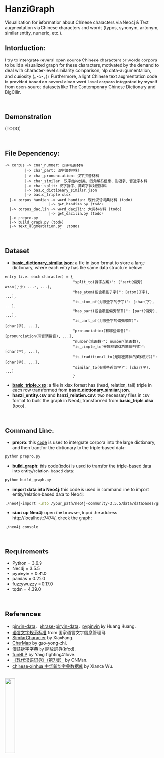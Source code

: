 # HanziGraph
Visualization for information about Chinese characters via Neo4j & Text augmentation via Chinese characters and words (typos, synonym, antonym, similar entity, numeric, etc.).

## Intorduction:
I try to intergrate several open source Chinese characters or words corpora to build a visualized graph for these characters, motivated by the demand to deal with character-level similarity comparison, nlp data-augumentation, and curiosity (｡･ω･｡)ﾉ Furthermore, a light Chinese text augmentation code is provided based on several clean word-level corpora integrated by myself from open-source datasets like The Contemporary Chinese Dictionary and BigCilin.

<br>

## Demonstration
(TODO)

<br>

## File Dependency:
```
-> corpus -> char_number: 汉字笔画材料
         |-> char_part: 汉字偏旁材料
         |-> char_pronunciation: 汉字拼音材料
         |-> char_similar: 汉字结构分类、四角编码信息、形近字、音近字材料
         |-> char_split: 汉字拆字、简繁字体对照材料
         |-> basic_dictionary_similar.json
         |-> basic_triple.xlsx
  |-> corpus_handian -> word_handian: 现代汉语词典材料 (todo)
                    |-> get_handian.py (todo)
  |-> corpus_dacilin -> word_dacilin: 大词林材料 (todo)
                    |-> get_dacilin.py (todo)              
  |-> prepro.py
  |-> build_graph.py (todo)
  |-> text_augmentation.py  (todo)
```

<br>

## Dataset
* [**basic_dictionary_similar.json**](https://github.com/Schlampig/HanziGraph/blob/main/corpus/basic_dictionary_similar.json): a file in json format to store a large dictionary, where each entry has the same data structure below:
```
entry (i.e. each character) = {
                               "split_to(拆字方案)": ["part(偏旁) atom(子字) ...", ...],
                               "has_atom(包含哪些子字)": [atom(子字), ...],
                               "is_atom_of(为哪些字的子字)": [char(字), ...],
                               "has_part(包含哪些偏旁部首)": [part(偏旁), ...],
                               "is_part_of(为哪些字的偏旁部首)": [char(字), ...],
                               "pronunciation(有哪些读音)": [pronunciation(带音调拼音), ...],
                               "number(笔画数)": number(笔画数),
                               "is_simple_to(是哪些繁体的简体形式)": [char(字), ...],
                               "is_traditional_to(是哪些简体的繁体形式)": [char(字), ...],
                               "similar_to(有哪些近似字)": [char(字), ...]
                               }
```
* [**basic_triple.xlsx**](https://github.com/Schlampig/HanziGraph/blob/main/corpus/basic_triple.xlsx): a file in xlsx format has (head, relation, tail) triple in each row transformed from **basic_dictionary_similar.json**.
* **hanzi_entity.csv** and **hanzi_relation.csv**: two necessary files in csv format to build the graph in Neo4j, transformed from **basic_triple.xlsx** (todo).

<br>

## Command Line:
* **prepro**: this [code](https://github.com/Schlampig/HanziGraph/blob/main/prepro.py) is used to intergrate corpora into the large dictionary, and then transfor the dictionary to the triple-based data:
```bash
python prepro.py
```
* **build_graph**: this code(todo) is used to transfor the triple-based data into entity/relation-based data:
```bash
python build_graph.py
```
* **import data into Neo4j**: this code is used in command line to import entity/relation-based data to Neo4j:
```bash
./neo4j-import -into /your_path/neo4j-community-3.5.5/data/databases/graph.db/ --nodes /Users/schwein/neo4j-data/hanzi_entity.csv --relationships /Users/schwein/neo4j-data/hanzi_relation.csv --ignore-duplicate-nodes=true --ignore-missing-nodes=true
```
* **start up Neo4j**: open the browser, input the address http://localhost:7474/, check the graph:
```bash
./neo4j console
```

<br>

## Requirements
  * Python = 3.6.9
  * Neo4j = 3.5.5
  * pypinyin = 0.41.0
  * pandas = 0.22.0
  * fuzzywuzzy = 0.17.0
  * tqdm = 4.39.0

<br>

## References
  * [pinyin-data](https://github.com/mozillazg/pinyin-data)、[phrase-pinyin-data](https://github.com/mozillazg/phrase-pinyin-data)、[pypinyin](https://pypi.org/project/pypinyin/) by Huang Huang.
  * [语言文字规范标准](http://www.moe.gov.cn/s78/A19/A19_ztzl/ztzl_yywzgfbz/) from 国家语言文字信息管理司.
  * [SimilarCharacter](https://github.com/contr4l/SimilarCharacter) by XiaoFang.
  * [CharMap](https://github.com/guo-yong-zhi/CharMap) by guo-yong-zhi.
  * [漢語拆字字典](https://github.com/kfcd/chaizi) by 開放詞典(kfcd).
  * [funNLP](https://github.com/fighting41love/funNLP) by Yang fighting41love.
  * [《现代汉语词典》（第7版）](https://github.com/CNMan/XDHYCD7th) by CNMan.
  * [chinese-xinhua 中华新华字典数据库](https://github.com/pwxcoo/chinese-xinhua) by Xiance Wu.

<br>

<img src="https://github.com/Schlampig/Knowledge_Graph_Wander/blob/master/content/daily_ai_paper_view.png" height=25% width=25% />

